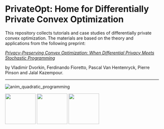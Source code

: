 # PrivateOpt: Home for Differentially Private Convex Optimization

This repository collects tutorials and case studies of differentially private convex optimization. The materials are based on the theory and applications from the following preprint:

[*Privacy-Preserving Convex Optimization: When Differential Privacy Meets Stochastic Programming*]()

by Vladimir Dvorkin, Ferdinando Fioretto, Pascal Van Hentenryck, Pierre Pinson and Jalal Kazempour. 

***


![anim_quadratic_programming](https://user-images.githubusercontent.com/31773955/184557633-4285460b-2437-4159-a38c-4891b268e62a.gif)

<p float="left">
  <img src=https://user-images.githubusercontent.com/31773955/184557598-cc8520e7-8603-4d1e-9704-1e964aae3efa.png width="100" />
  <img src="/img2.png" width="100" /> 
  <img src="/img3.png" width="100" />
</p>
